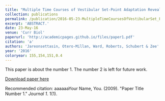 ```yaml
---
title: "Multiple Time Courses of Vestibular Set-Point Adaptation Revealed by Sustained Magnetic Field Stimulation of the Labyrinth."
collection: publications
permalink: /publication/2016-05-23-MultipleTimeCoursesOfVestibularSet_PointAdaptationRevealedBySus
excerpt: 'ABSTRACT.'
date: 23-May-16
venue: 'Curr Biol'
paperurl: 'http://academicpages.github.io/files/paper1.pdf'
citation: 'a'
authors: 'Jareonsettasin, Otero-Millan, Ward, Roberts, Schubert & Zee'
year: '2016'
coloryear: 155,154,151,0.4
---
```

This paper is about the number 1. The number 2 is left for future work.

[Download paper here](http://academicpages.github.io/files/paper1.pdf)

Recommended citation: aaaaaaYour Name, You. (2009). "Paper Title Number 1." <i>Journal 1</i>. 1(1).
